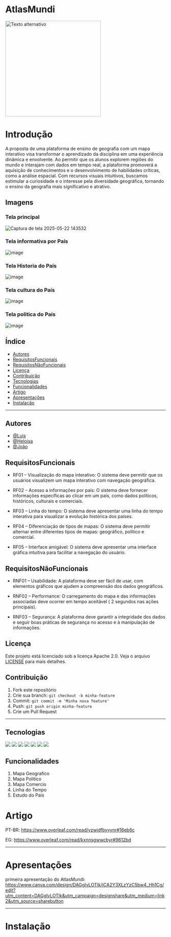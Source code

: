 

# AtlasMundi   

  <img src="https://github.com/user-attachments/assets/1c90d2d4-fd7b-4072-bd51-f8ee0aaabcf2" alt="Texto alternativo" width="300" >





# Introdução 



A proposta de uma plataforma de ensino de geografia com um mapa interativo visa transformar o aprendizado da disciplina em uma experiência dinâmica e envolvente. Ao permitir que os alunos explorem regiões do mundo e interajam com dados em tempo real, a plataforma promoverá a aquisição de conhecimentos e o desenvolvimento de habilidades críticas, como a análise espacial. Com recursos visuais intuitivos, buscamos estimular a curiosidade e o interesse pela diversidade geográfica, tornando o ensino da geografia mais significativo e atrativo.


## Imagens


### Tela principal
![Captura de tela 2025-05-22 143532](https://github.com/user-attachments/assets/e9b04445-2815-47e5-9f0c-9c77281b2191)



### Tela informativa por País
![image](https://github.com/user-attachments/assets/4a32376b-2e3b-4336-a060-b3393f1ac589)


### Tela Historia do País
![image](https://github.com/user-attachments/assets/2ba0799b-13c9-4eca-b4a8-02101ebe7237)


### Tela cultura do País
![image](https://github.com/user-attachments/assets/ccafc4e3-376f-4992-856d-6d6318ae558e)


### Tela politica do País
![image](https://github.com/user-attachments/assets/a4f47418-82ed-4dcd-b456-f17e21149b6a)



## Índice


- [Autores](#Autores)
- [RequisitosFuncionais](#RequisitosFuncionais)
- [RequisitosNãoFuncionais](#RequisitosNãoFuncionais)
- [Licença](#Licença)
- [Contribuição](#Contribuição)
- [Tecnologias](#Tecnologias)
- [Funcionalidades](#Funcionalidades)
- [Artigo](#Artigo)
- [Apresentações](#Apresentações)
- [Instalação](#Instalação)



  
---

## Autores

- [@Luis](https://github.com/luis-henrique-santarem)
- [@Heloisa](https://github.com/LiviaSobral)
- [@João](https://github.com/JoaoPedroBackXavier)



## RequisitosFuncionais

- RF01 – Visualização do mapa interativo: O sistema deve permitir que os usuários visualizem um mapa interativo com navegação geográfica.

- RF02 – Acesso a informações por país: O sistema deve fornecer informações específicas ao clicar em um país, como dados políticos, históricos, culturais e comerciais.

- RF03 – Linha do tempo: O sistema deve apresentar uma linha do tempo interativa para visualizar a evolução histórica dos países.

- RF04 – Diferenciação de tipos de mapas: O sistema deve permitir alternar entre diferentes tipos de mapas: geográfico, político e comercial.

- RF05 – Interface amigável: O sistema deve apresentar uma interface gráfica intuitiva para facilitar a navegação do usuário.

## RequisitosNãoFuncionais

- RNF01 – Usabilidade: A plataforma deve ser fácil de usar, com elementos gráficos que ajudem a compreensão dos dados geográficos.

- RNF02 – Performance: O carregamento do mapa e das informações associadas deve ocorrer em tempo aceitável ( 2 segundos nas ações principais).

- RNF03 – Segurança: A plataforma deve garantir a integridade dos dados e seguir boas práticas de segurança no acesso e à manipulação de informações.



## Licença



Este projeto está licenciado sob a licença Apache 2.0. Veja o arquivo [LICENSE](LICENSE.md) para mais detalhes.




## Contribuição

1. Fork este repositório
2. Crie sua branch: `git checkout -b minha-feature`
3. Commit: `git commit -m 'Minha nova feature'`
4. Push: `git push origin minha-feature`
5. Crie um Pull Request


---

## Tecnologias

![](https://img.shields.io/badge/TypeScript-3178C6.svg?style=for-the-badge&logo=TypeScript&logoColor=white)
![](https://img.shields.io/badge/HTML5-E34F26.svg?style=for-the-badge&logo=HTML5&logoColor=white)
![](https://img.shields.io/badge/CSS-663399.svg?style=for-the-badge&logo=CSS&logoColor=white)
![](https://img.shields.io/badge/MySQL-4479A1.svg?style=for-the-badge&logo=MySQL&logoColor=white)
![](https://img.shields.io/badge/Overleaf-47A141.svg?style=for-the-badge&logo=Overleaf&logoColor=white)
![](https://img.shields.io/badge/Git-F05032.svg?style=for-the-badge&logo=Git&logoColor=white)
![](https://img.shields.io/badge/GitHub-181717.svg?style=for-the-badge&logo=GitHub&logoColor=white)

## Funcionalidades

1. Mapa Geografico
2. Mapa Politico
3. Mapa Comercio
4. Linha do Tempo
5. Estudo do Pais



# Artigo

PT-BR:
https://www.overleaf.com/read/yzwjdfbyvynr#16eb6c


EG:
https://www.overleaf.com/read/kxnnsgwwcbyr#9612bd

---

# Apresentações

primeira apresentação do AtlasMundi:
https://www.canva.com/design/DAGgIvLOTIk/jCA2Y3XLzYzC5bw4_Hh1Cg/edit?utm_content=DAGgIvLOTIk&utm_campaign=designshare&utm_medium=link2&utm_source=sharebutton

---


# Instalação






